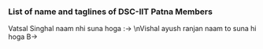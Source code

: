 ### List of name and taglines of DSC-IIT Patna Members 

Vatsal Singhal 
naam nhi suna hoga :->
<suna hua hai.>
\nVishal
ayush ranjan 
naam to suna hi hoga B->
